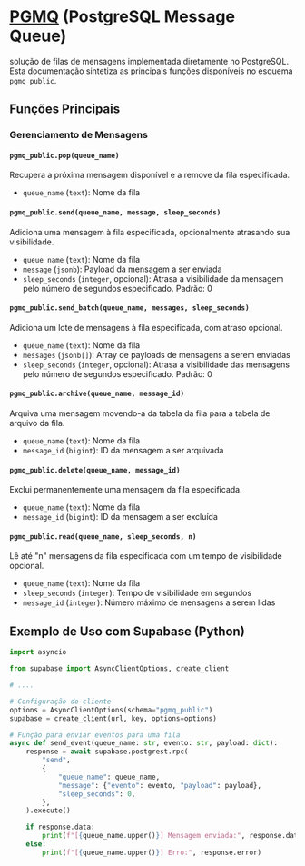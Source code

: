 # [PGMQ](https://github.com/tembo-io/pgmq) (PostgreSQL Message Queue)

solução de filas de mensagens implementada diretamente no PostgreSQL. Esta documentação
sintetiza as principais funções disponíveis no esquema `pgmq_public`.

## Funções Principais

### Gerenciamento de Mensagens

#### `pgmq_public.pop(queue_name)`

Recupera a próxima mensagem disponível e a remove da fila especificada.

- `queue_name` (`text`): Nome da fila

#### `pgmq_public.send(queue_name, message, sleep_seconds)`

Adiciona uma mensagem à fila especificada, opcionalmente atrasando sua visibilidade.

- `queue_name` (`text`): Nome da fila
- `message` (`jsonb`): Payload da mensagem a ser enviada
- `sleep_seconds` (`integer`, opcional): Atrasa a visibilidade da mensagem pelo número
  de segundos especificado. Padrão: 0

#### `pgmq_public.send_batch(queue_name, messages, sleep_seconds)`

Adiciona um lote de mensagens à fila especificada, com atraso opcional.

- `queue_name` (`text`): Nome da fila
- `messages` (`jsonb[]`): Array de payloads de mensagens a serem enviadas
- `sleep_seconds` (`integer`, opcional): Atrasa a visibilidade das mensagens pelo número
  de segundos especificado. Padrão: 0

#### `pgmq_public.archive(queue_name, message_id)`

Arquiva uma mensagem movendo-a da tabela da fila para a tabela de arquivo da fila.

- `queue_name` (`text`): Nome da fila
- `message_id` (`bigint`): ID da mensagem a ser arquivada

#### `pgmq_public.delete(queue_name, message_id)`

Exclui permanentemente uma mensagem da fila especificada.

- `queue_name` (`text`): Nome da fila
- `message_id` (`bigint`): ID da mensagem a ser excluída

#### `pgmq_public.read(queue_name, sleep_seconds, n)`

Lê até "n" mensagens da fila especificada com um tempo de visibilidade opcional.

- `queue_name` (`text`): Nome da fila
- `sleep_seconds` (`integer`): Tempo de visibilidade em segundos
- `message_id` (`integer`): Número máximo de mensagens a serem lidas

## Exemplo de Uso com Supabase (Python)

```python
import asyncio

from supabase import AsyncClientOptions, create_client

# ....

# Configuração do cliente
options = AsyncClientOptions(schema="pgmq_public")
supabase = create_client(url, key, options=options)

# Função para enviar eventos para uma fila
async def send_event(queue_name: str, evento: str, payload: dict):
    response = await supabase.postgrest.rpc(
        "send",
        {
            "queue_name": queue_name,
            "message": {"evento": evento, "payload": payload},
            "sleep_seconds": 0,
        },
    ).execute()

    if response.data:
        print(f"[{queue_name.upper()}] Mensagem enviada:", response.data)
    else:
        print(f"[{queue_name.upper()}] Erro:", response.error)
```
